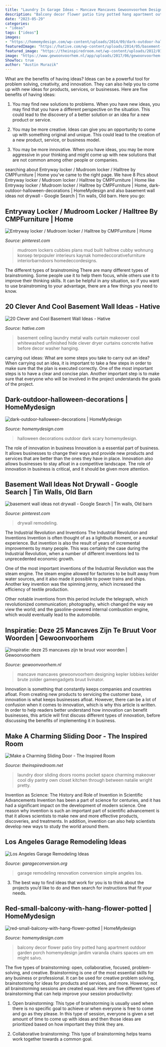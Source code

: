 ```yaml
---
title: "Laundry In Garage Ideas ~ Mancave Mancaves Gewoonvoorhem Designing Kepler Lobbies Kelder Brute Zolder Gamengadgets Bruut Livinator"
description: "Balcony decor flower patio tiny potted hang apartment outdoor garden porch homemydesign jardim varanda chairs spaces um em might salvo"
date: "2023-05-29"
categories:
- "ideas"
tags: ["ideas"]
images:
- "https://homemydesign.com/wp-content/uploads/2014/09/dark-outdoor-halloween-decorations.jpg"
featuredImage: "https://hative.com/wp-content/uploads/2014/05/basement-wall-ideas/9-curtain-for-basement-wall.jpg"
featured_image: "https://theinspiredroom.net/wp-content/uploads/2012/01/laundry-room-makeover-sliding-door.jpg"
image: "https://www.gewoonvoorhem.nl/app/uploads/2017/06/gewoonvoorhem-mancave-11-1.jpg"
ShowToc: true
author: "Austin Murazik"
---
```



What are the benefits of having ideas?
Ideas can be a powerful tool for problem solving, creativity, and innovation. They can also help you to come up with new ideas for products, services, or businesses. Here are five benefits of having ideas:
1. You may find new solutions to problems. When you have new ideas, you may find that you have a different perspective on the situation. This could lead to the discovery of a better solution or an idea for a new product or service.

2. You may be more creative. Ideas can give you an opportunity to come up with something original and unique. This could lead to the creation of a new product, service, or business model.

3. You may be more innovative. When you have ideas, you may be more aggressive in your thinking and might come up with new solutions that are not common among other people or companies.

	

		
searching about Entryway locker / Mudroom locker / Halltree by CMPFurniture | Home you've came to the right page. We have 8 Pics about Entryway locker / Mudroom locker / Halltree by CMPFurniture | Home like Entryway locker / Mudroom locker / Halltree by CMPFurniture | Home, dark-outdoor-halloween-decorations | HomeMydesign and also basement wall ideas not drywall - Google Search | Tin walls, Old barn. Here you go:
		
    
## Entryway Locker / Mudroom Locker / Halltree By CMPFurniture | Home

<img loading=lazy src="https://i.pinimg.com/736x/16/d3/ef/16d3effe27bf57e83cb1b693bec7285f--lockers-mudroom.jpg" onerror="this.onerror=null;this.src='https://tse2.mm.bing.net/th?id=OIP.PNhHfZPwe1JH7zHnUQlOVgHaJ3&amp;pid=15.1';" alt="Entryway locker / Mudroom locker / Halltree by CMPFurniture | Home">

_Source: pinterest.com_

>mudroom lockers cubbies plans mud built halltree cubby wohnung konsep terpopuler interieurs kaynak homedeccorativefurniture interiorbarndoors homedeccordesigns. 

	

The different types of brainstroming
There are many different types of brainstroming. Some people use it to help them focus, while others use it to improve their thinking skills. It can be helpful in any situation, so if you want to use brainstroming to your advantage, there are a few things you need to know.

    
## 20 Clever And Cool Basement Wall Ideas - Hative

<img loading=lazy src="https://hative.com/wp-content/uploads/2014/05/basement-wall-ideas/9-curtain-for-basement-wall.jpg" onerror="this.onerror=null;this.src='https://tse1.mm.bing.net/th?id=OIP.q0tQZrSR7t4WKemPkogjvgHaKJ&amp;pid=15.1';" alt="20 Clever and Cool Basement Wall Ideas - Hative">

_Source: hative.com_

>basement ceiling laundry metal walls curtain makeover cool whitewashed unfinished hide clever dryer curtains concrete hative before decor washer hanging. 

	

carrying out ideas: What are some steps you take to carry out an idea?
When carrying out an idea, it is important to take a few steps in order to make sure that the plan is executed correctly. One of the most important steps is to have a clear and concise plan. Another important step is to make sure that everyone who will be involved in the project understands the goals of the project.

    
## Dark-outdoor-halloween-decorations | HomeMydesign

<img loading=lazy src="https://homemydesign.com/wp-content/uploads/2014/09/dark-outdoor-halloween-decorations.jpg" onerror="this.onerror=null;this.src='https://tse4.mm.bing.net/th?id=OIP.Mx1qikBiRJuHc7kXdMb1vgHaLT&amp;pid=15.1';" alt="dark-outdoor-halloween-decorations | HomeMydesign">

_Source: homemydesign.com_

>halloween decorations outdoor dark scary homemydesign. 

	

The role of innovation in business
Innovation is a essential part of business. It allows businesses to change their ways and provide new products and services that are better than the ones they have in place. Innovation also allows businesses to stay afloat in a competitive landscape. The role of innovation in business is critical, and it should be given more attention.

    
## Basement Wall Ideas Not Drywall - Google Search | Tin Walls, Old Barn

<img loading=lazy src="https://i.pinimg.com/736x/09/6f/df/096fdffe08cea3edaa853c6a1df80f75.jpg" onerror="this.onerror=null;this.src='https://tse3.mm.bing.net/th?id=OIP.hcGW6QNhiSp1CUZZLJkR6AHaJ3&amp;pid=15.1';" alt="basement wall ideas not drywall - Google Search | Tin walls, Old barn">

_Source: pinterest.com_

>drywall remodeling. 

	

The Industrial Revolution and Inventions
The Industrial Revolution and Inventions
Invention is often thought of as a lightbulb moment, or a eureka! experience. But invention is also the result of years of incremental improvements by many people. This was certainly the case during the Industrial Revolution, when a number of different inventions led to unprecedented economic growth.

One of the most important inventions of the Industrial Revolution was the steam engine. The steam engine allowed for factories to be built away from water sources, and it also made it possible to power trains and ships. Another key invention was the spinning jenny, which increased the efficiency of textile production.

Other notable inventions from this period include the telegraph, which revolutionized communication; photography, which changed the way we view the world; and the gasoline-powered internal combustion engine, which would eventually lead to the automobile.

    
## Inspiratie: Deze 25 Mancaves Zijn Te Bruut Voor Woorden | Gewoonvoorhem

<img loading=lazy src="https://www.gewoonvoorhem.nl/app/uploads/2017/06/gewoonvoorhem-mancave-11-1.jpg" onerror="this.onerror=null;this.src='https://tse4.mm.bing.net/th?id=OIP.8gw5tqlhuLnf2hWrt7lbuwHaEK&amp;pid=15.1';" alt="Inspiratie: deze 25 mancaves zijn te bruut voor woorden | Gewoonvoorhem">

_Source: gewoonvoorhem.nl_

>mancave mancaves gewoonvoorhem designing kepler lobbies kelder brute zolder gamengadgets bruut livinator. 

	

Innovation is something that constantly keeps companies and countries afloat. From creating new products to servicing the customer base, innovation is what keeps businesses afloat. However, there can be a lot of confusion when it comes to innovation, which is why this article is written. In order to help readers better understand how innovation can benefit businesses, this article will first discuss different types of innovation, before discussing the benefits of implementing it in business.

    
## Make A Charming Sliding Door - The Inspired Room

<img loading=lazy src="https://theinspiredroom.net/wp-content/uploads/2012/01/laundry-room-makeover-sliding-door.jpg" onerror="this.onerror=null;this.src='https://tse4.mm.bing.net/th?id=OIP.8CMguHrLd9p2Shw_MQ7RCQHaLH&amp;pid=15.1';" alt="Make a Charming Sliding Door - The Inspired Room">

_Source: theinspiredroom.net_

>laundry door sliding doors rooms pocket space charming makeover cool diy pantry own closet kitchen through between natalie wright pretty. 

	

Invention as Science: The History and Role of Invention in Scientific Advancements
Invention has been a part of science for centuries, and it has had a significant impact on the development of modern science. One reason why invention is such an important part of scientific advancement is that it allows scientists to make new and more effective products, discoveries, and treatments. In addition, invention can also help scientists develop new ways to study the world around them.

    
## Los Angeles Garage Remodeling Ideas

<img loading=lazy src="https://www.garageconversion.org/uploads/images/GarageRemodeling/Garage-remodeling--5-.jpg" onerror="this.onerror=null;this.src='https://tse4.mm.bing.net/th?id=OIP.-Ilx9Qn1c4Q3CI1eYTch-QHaDc&amp;pid=15.1';" alt="Los Angeles Garage Remodeling Ideas">

_Source: garageconversion.org_

>garage remodeling renovation conversion simple angeles los. 

	

3. The best way to find ideas that work for you is to think about the projects you’d like to do and then search for instructions that fit your needs.

    
## Red-small-balcony-with-hang-flower-potted | HomeMydesign

<img loading=lazy src="https://homemydesign.com/wp-content/uploads/2018/03/red-small-balcony-with-hang-flower-potted.jpg" onerror="this.onerror=null;this.src='https://tse3.mm.bing.net/th?id=OIP.0cO69sY33aJPvhY2om-fewHaJ6&amp;pid=15.1';" alt="red-small-balcony-with-hang-flower-potted | HomeMydesign">

_Source: homemydesign.com_

>balcony decor flower patio tiny potted hang apartment outdoor garden porch homemydesign jardim varanda chairs spaces um em might salvo. 

	

The five types of brainstorming: open, collaborative, focused, problem-solving, and creative.
Brainstorming is one of the most essential skills for any business or professional. It can be used for creative problem solving, brainstorming for ideas for products and services, and more. However, not all brainstorming sessions are created equal. Here are five different types of brainstorming that can help improve your session productivity: 
1. Open brainstorming: This type of brainstorming is usually used when there is no specific goal to achieve or when everyone is free to come and go as they please. In this type of session, everyone is given a set amount of time to come up with ideas and then those ideas are prioritized based on how important they think they are.

2. Collaborative brainstorming: This type of brainstorming helps teams work together towards a common goal.

